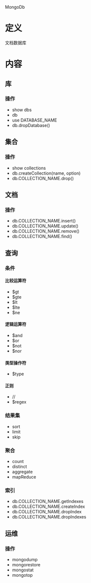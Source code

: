 MongoDb

# 定义 #
文档数据库

# 内容 #
## 库 ##
### 操作 ###
  - show dbs
  - db
  - use DATABASE_NAME
  - db.dropDatabase()

## 集合 ##
### 操作 ###
  - show collections
  - db.createCollection(name, option)
  - db.COLLECTION_NAME.drop()

## 文档 ##
### 操作 ###
  - db.COLLECTION_NAME.insert()
  - db.COLLECTION_NAME.update()
  - db.COLLECTION_NAME.remove()
  - db.COLLECTION_NAME.find()

## 查询 ##
### 条件 ###
#### 比较运算符 ####
  - $gt
  - $gte
  - $lt
  - $lte
  - $ne
#### 逻辑运算符 ####
  - $and
  - $or
  - $not
  - $nor
#### 类型操作符 ####
  - $type
#### 正则 ####
  - //
  - $regex
### 结果集 ###
  - sort
  - limit
  - skip
### 聚合 ###
  - count
  - distinct
  - aggregate
  - mapReduce 
### 索引 ###
  - db.COLLECTION_NAME.getIndexes
  - db.COLLECTION_NAME.createIndex
  - db.COLLECTION_NAME.dropIndex
  - db.COLLECTION_NAME.dropIndexes

## 运维 ##
### 操作 ###
  - mongodump
  - mongorestore
  - mongostat
  - mongotop
  